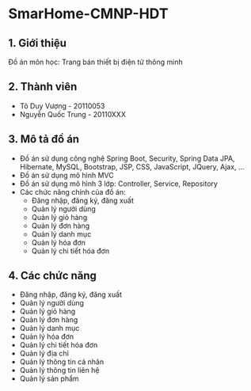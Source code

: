 # SmarHome-CMNP-HDT

## 1. Giới thiệu

Đồ án môn học: Trang bán thiết bị điện tử thông minh

## 2. Thành viên

- Tô Duy Vượng - 20110053
- Nguyễn Quốc Trung - 20110XXX

## 3. Mô tả đồ án

- Đồ án sử dụng công nghệ Spring Boot, Security, Spring Data JPA, Hibernate, MySQL, Bootstrap, JSP, CSS, JavaScript,
  JQuery, Ajax, ...
- Đồ án sử dụng mô hình MVC
- Đồ án sử dụng mô hình 3 lớp: Controller, Service, Repository
- Các chức năng chính của đồ án:
    - Đăng nhập, đăng ký, đăng xuất
    - Quản lý người dùng
    - Quản lý giỏ hàng
    - Quản lý đơn hàng
    - Quản lý danh mục
    - Quản lý hóa đơn
    - Quản lý chi tiết hóa đơn
 

## 4. Các chức năng
- Đăng nhập, đăng ký, đăng xuất
- Quản lý người dùng
- Quản lý giỏ hàng
- Quản lý đơn hàng
- Quản lý danh mục
- Quản lý hóa đơn
- Quản lý chi tiết hóa đơn
- Quản lý địa chỉ
- Quản lý thông tin cá nhân
- Quản lý thông tin liên hệ
- Quản lý sản phẩm
